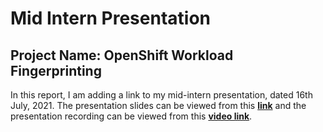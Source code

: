 # Mid Intern Presentation

## Project Name: OpenShift Workload Fingerprinting

In this report, I am adding a link to my mid-intern presentation, dated 16th July, 2021. The presentation slides can be viewed from this **[link](https://docs.google.com/presentation/d/1IdMdVEO2QgImjKgEgVyfRHtR1GsojHrhVaGmq9heTQo/edit#slide=id.ge4cbbb62d0_0_4388)** and the presentation recording can be viewed from this **[video link](https://drive.google.com/file/d/1rRxLxdQC6b3VAB5VTdVK0wM83uFNvixI/view)**.
